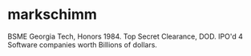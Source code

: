 # markschimm
BSME Georgia Tech, Honors 1984. Top Secret Clearance, DOD. IPO'd 4 Software companies worth Billions of dollars.
